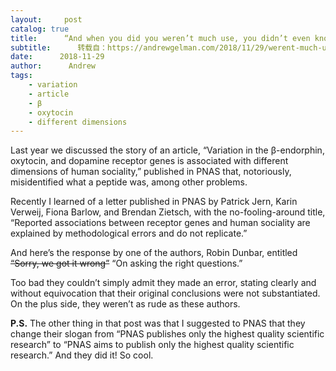 ```yaml
---
layout:     post
catalog: true
title:      “And when you did you weren’t much use, you didn’t even know what a peptide was”
subtitle:      转载自：https://andrewgelman.com/2018/11/29/werent-much-use-didnt-even-know-peptide/
date:      2018-11-29
author:      Andrew
tags:
    - variation
    - article
    - β
    - oxytocin
    - different dimensions
---
```





Last year we discussed the story of an article, “Variation in the β-endorphin, oxytocin, and dopamine receptor genes is associated with different dimensions of human sociality,” published in PNAS that, notoriously, misidentified what a peptide was, among other problems.

Recently I learned of a letter published in PNAS by Patrick Jern, Karin Verweij, Fiona Barlow, and Brendan Zietsch, with the no-fooling-around title, “Reported associations between receptor genes and human sociality are explained by methodological errors and do not replicate.”

And here’s the response by one of the authors, Robin Dunbar, entitled ~~“Sorry, we got it wrong”~~ “On asking the right questions.”

Too bad they couldn’t simply admit they made an error, stating clearly and without equivocation that their original conclusions were not substantiated. On the plus side, they weren’t as rude as these authors.

**P.S.** The other thing in that post was that I suggested to PNAS that they change their slogan from “PNAS publishes only the highest quality scientific research” to “PNAS aims to publish only the highest quality scientific research.” And they did it! So cool. 



